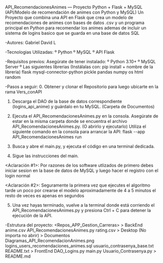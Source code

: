 API_RecomendacionesAnimes — Proyecto Python + Flask + MySQL (API/Modelo de recomendación de animes con Python y MySQL)
Un Proyecto que combina una API en Flask que crea un modelo de recomendaciones de animes con bases de datos .csv y un programa principal en Python para recomendar los animes ademas de incluir un sistema de logins basico que se guarda en una base de datos SQL 

-Autores:
Gabriel
David L

-Tecnologias Utilizadas:
º Python
º MySQL
º API Flask

-Requisitos previos:
Asegúrate de tener instalado: 
º Python 3.10+
º MySQL Server 
º Las siguientes librerias (Instálalas con: pip install + nombre de la libreria)
    flask 
    mysql-connector-python
    pickle
    pandas
    numpy
    os
    html
    random

-Pasos a seguir:
0. Obtener y clonar el Repositorio para luego ubicarte en la rama Vers_conAPI

1. Descarga el DAO de la base de datos correspondiente (logins_api_anime) y guárdalo en tu MySQL. (Carpeta de Documentos)

2. Ejecuta el API_RecomendacionesAnimes.py en la consola. Asegúrate de estar en la misma carpeta donde se encuentra el archivo API_RecomendacionesAnimes.py. (O abrirlo y ejecutarlo)
    Utiliza el siguiente comando en la consola para arrancar la API:
    flask --app API_RecomendacionesAnimes run

3. Busca y abre el main.py, y ejecuta el código en una terminal dedicada.

4. Sigue las instrucciones del main.

<Aclaración #1>: Por razones de los software utlizados de primero debes iniciar sesion en la base de datos de MySQL y luego hacer el registro con el login normal

<Aclaración #2>: Seguramente la primera vez que ejecutes el algoritmo tarde un poco por crearse el modelo aproximadamente de 4 a 5 minutos el resto de veces es apenas en segundos

5. Una vez hayas terminado, vuelve a la terminal donde está corriendo el API_RecomendacionesAnimes.py y presiona Ctrl + C para detener la ejecución de la API.

-Estrutura del proyecto:
<Repos_APP_Gestion_Carreras>
    > BackEnd
        anime.csv
        API_RecomendacionesAnimes.py
        rating.csv
    > Desktop (No importa no abrir)
    > Documentos
        Diagramas_API_RecomendacionAnimes.png
        logins_users_recomendaciones_animes.sql
        usuario_contrasenya_base.txt
        README.txt
    > FrontEnd
        DAO_Logins.py
        main.py
        Usuario_Contrasenya.py
    > README.md

